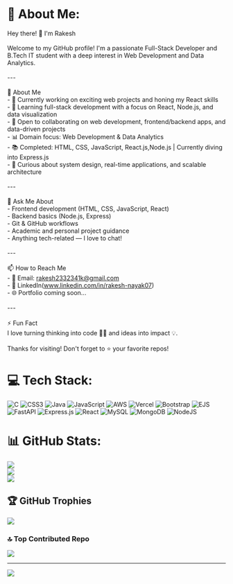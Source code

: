 # 💫 About Me:
Hey there! 👋 I'm Rakesh<br><br>Welcome to my GitHub profile! I'm a passionate Full-Stack Developer and B.Tech IT student with a deep interest in Web Development and Data Analytics.<br><br>---<br><br>🚀 About Me<br>- 🔭 Currently working on exciting web projects and honing my React skills<br>- 🌱 Learning full-stack development with a focus on React, Node.js, and data visualization<br>- 👯 Open to collaborating on web development, frontend/backend apps, and data-driven projects<br>- 📊 Domain focus: Web Development & Data Analytics<br>- 📚 Completed: HTML, CSS, JavaScript, React.js,Node.js | Currently diving into Express.js<br>- 🧠 Curious about system design, real-time applications, and scalable architecture<br><br>---<br><br>💬 Ask Me About<br>- Frontend development (HTML, CSS, JavaScript, React)<br>- Backend basics (Node.js, Express)<br>- Git & GitHub workflows<br>- Academic and personal project guidance<br>- Anything tech-related — I love to chat!<br><br>---<br><br>📫 How to Reach Me<br>- 📧 Email: rakesh2332341k@gmail.com<br>- 💼 LinkedIn(www.linkedin.com/in/rakesh-nayak07)<br>- 🌐 Portfolio coming soon...<br><br>---<br><br>⚡ Fun Fact<br>I love turning thinking into code 🧑‍💻 and ideas into impact 💡.<br><br>Thanks for visiting! Don't forget to ⭐ your favorite repos!


# 💻 Tech Stack:
![C](https://img.shields.io/badge/c-%2300599C.svg?style=plastic&logo=c&logoColor=white) ![CSS3](https://img.shields.io/badge/css3-%231572B6.svg?style=plastic&logo=css3&logoColor=white) ![Java](https://img.shields.io/badge/java-%23ED8B00.svg?style=plastic&logo=openjdk&logoColor=white) ![JavaScript](https://img.shields.io/badge/javascript-%23323330.svg?style=plastic&logo=javascript&logoColor=%23F7DF1E) ![AWS](https://img.shields.io/badge/AWS-%23FF9900.svg?style=plastic&logo=amazon-aws&logoColor=white) ![Vercel](https://img.shields.io/badge/vercel-%23000000.svg?style=plastic&logo=vercel&logoColor=white) ![Bootstrap](https://img.shields.io/badge/bootstrap-%238511FA.svg?style=plastic&logo=bootstrap&logoColor=white) ![EJS](https://img.shields.io/badge/ejs-%23B4CA65.svg?style=plastic&logo=ejs&logoColor=black) ![FastAPI](https://img.shields.io/badge/FastAPI-005571?style=plastic&logo=fastapi) ![Express.js](https://img.shields.io/badge/express.js-%23404d59.svg?style=plastic&logo=express&logoColor=%2361DAFB) ![React](https://img.shields.io/badge/react-%2320232a.svg?style=plastic&logo=react&logoColor=%2361DAFB) ![MySQL](https://img.shields.io/badge/mysql-4479A1.svg?style=plastic&logo=mysql&logoColor=white) ![MongoDB](https://img.shields.io/badge/MongoDB-%234ea94b.svg?style=plastic&logo=mongodb&logoColor=white) ![NodeJS](https://img.shields.io/badge/node.js-6DA55F?style=plastic&logo=node.js&logoColor=white)
# 📊 GitHub Stats:
![](https://github-readme-stats.vercel.app/api?username=Rakesh000070&theme=highcontrast&hide_border=true&include_all_commits=false&count_private=false)<br/>
![](https://nirzak-streak-stats.vercel.app/?user=Rakesh000070&theme=highcontrast&hide_border=true)<br/>
![](https://github-readme-stats.vercel.app/api/top-langs/?username=Rakesh000070&theme=highcontrast&hide_border=true&include_all_commits=false&count_private=false&layout=compact)

## 🏆 GitHub Trophies
![](https://github-profile-trophy.vercel.app/?username=Rakesh000070&theme=darcula&no-frame=false&no-bg=true&margin-w=4)

### 🔝 Top Contributed Repo
![](https://github-contributor-stats.vercel.app/api?username=Rakesh000070&limit=5&theme=dark&combine_all_yearly_contributions=true)

---
[![](https://visitcount.itsvg.in/api?id=Rakesh000070&icon=2&color=3)](https://visitcount.itsvg.in)

<!-- Proudly created with GPRM ( https://gprm.itsvg.in ) -->
